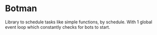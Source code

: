 # Botman

Library to schedule tasks like simple functions, by schedule. With 1 global event loop which constantly checks for bots to start.